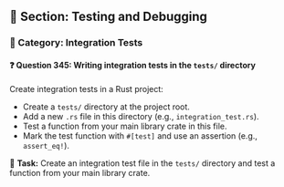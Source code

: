 ## 📘 Section: Testing and Debugging  
### 🔹 Category: Integration Tests  
#### ❓ Question 345: Writing integration tests in the `tests/` directory

Create integration tests in a Rust project:

- Create a `tests/` directory at the project root.
- Add a new `.rs` file in this directory (e.g., `integration_test.rs`).
- Test a function from your main library crate in this file.
- Mark the test function with `#[test]` and use an assertion (e.g., `assert_eq!`).

🔧 **Task:** Create an integration test file in the `tests/` directory and test a function from your main library crate.
